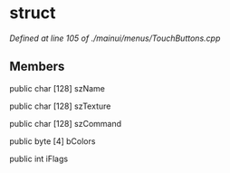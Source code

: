 # struct 

*Defined at line 105 of ./mainui/menus/TouchButtons.cpp*

## Members

public char [128] szName

public char [128] szTexture

public char [128] szCommand

public byte [4] bColors

public int iFlags



